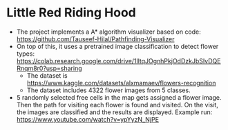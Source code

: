 # Little Red Riding Hood

* The project implements a A* algorithm visualizer based on code: https://github.com/Tauseef-Hilal/Pathfinding-Visualizer
* On top of this, it uses a pretrained image classification to detect flower types: https://colab.research.google.com/drive/1lltqJOgnhPkjOdDzkJbSIvDQERnqm8r0?usp=sharing
    * The dataset is https://www.kaggle.com/datasets/alxmamaev/flowers-recognition
    * The dataset includes 4322 flower images from 5 classes.
* 5 randomly selected free cells in the map gets assigned a flower image. Then the path for visiting each flower is found and visited. On the visit, the images are classified and the results are displayed. Example run: https://www.youtube.com/watch?v=ypYyzN_NjPE


